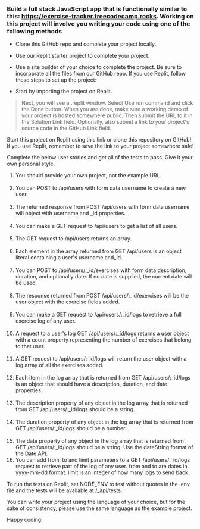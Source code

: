 ### Build a full stack JavaScript app that is functionally similar to this: <https://exercise-tracker.freecodecamp.rocks>. Working on this project will involve you writing your code using one of the following methods

* Clone this GitHub repo and complete your project locally.
* Use our Replit starter project to complete your project.
* Use a site builder of your choice to complete the project. Be sure to      incorporate all the files from our GitHub repo.
If you use Replit, follow these steps to set up the project:

* Start by importing the project on Replit.

>Next, you will see a .replit window.
> Select Use run command and click the Done button.
When you are done, make sure a working demo of your project is hosted somewhere public. Then submit the URL to it in the Solution Link field. Optionally, also submit a link to your project's source code in the GitHub Link field.

Start this project on Replit using this link or clone this repository on GitHub! If you use Replit, remember to save the link to your project somewhere safe!

Complete the below user stories and get all of the tests to pass. Give it your own personal style.
<ol>
<li>You should provide your own project, not the example URL.</li>
<br>
<li>You can POST to /api/users with form data username to create a new user.</li>
<br>
<li>The returned response from POST /api/users with form data username will object with username and _id properties.</li>
<br>
<li> You can make a GET request to /api/users to get a list of all users.</li>
<br>
<li>The GET request to /api/users returns an array.</li>
<br>
<li> Each element in the array returned from GET /api/users is an object literal containing a user's username and_id.</li>
<br>
<li> You can POST to /api/users/:_id/exercises with form data description, duration, and optionally date. If no date is supplied, the current date will be used.</li>
<br>
<li>The response returned from POST /api/users/:_id/exercises will be the user object with the exercise fields added.</li>
<br>
<li>You can make a GET request to /api/users/:_id/logs to retrieve a full exercise log of any user.</li>
<br>
<li>A request to a user's log GET /api/users/:_id/logs returns a user object with a count property representing the number of exercises that belong to that user.</li>
<br>
<li>A GET request to /api/users/:_id/logs will return the user object with a log array of all the exercises added.</li>
<br>
<li>Each item in the log array that is returned from GET /api/users/:_id/logs is an object that should have a description, duration, and date properties.</li>
<br>
<li>The description property of any object in the log array that is returned from GET /api/users/:_id/logs should be a string.</li>
<br>
<li>The duration property of any object in the log array that is returned from GET /api/users/:_id/logs should be a number.</li>
<br>
<li>The date property of any object in the log array that is returned from GET /api/users/:_id/logs should be a string. Use the dateString format of the Date API.</li>
<li>You can add from, to and limit parameters to a GET /api/users/:_id/logs request to retrieve part of the log of any user. from and to are dates in yyyy-mm-dd format. limit is an integer of how many logs to send back.
</li>
</ol>
To run the tests on Replit, set NODE_ENV to test without quotes in the .env file and the tests will be available at /_api/tests.

You can write your project using the language of your choice, but for the sake of consistency, please use the same language as the example project.

Happy coding!
